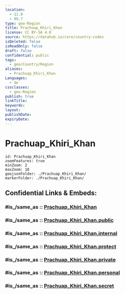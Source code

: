 ```yaml
---
location:
  - 11.8
  - 99.7
type: geo-Region
title: Prachuap_Khiri_Khan
license: CC BY-SA 4.0
source: https://datahub.io/core/country-codes
isDeleted: false
isReadOnly: false
draft: false
confidential: public
tags:
  - geo/Country/Region
aliases:
  - Prachuap_Khiri_Khan
Languages:
  - de
cssclasses:
  - geo-Region
publish: true
linkTitle:
keywords:
layout:
publishDate:
expiryDate:
---
```


# Prachuap_Khiri_Khan

```leaflet
id: Prachuap_Khiri_Khan
zoomFeatures: true 
minZoom: 2 
maxZoom: 18
geojsonFolder: ./Prachuap_Khiri_Khan/
markerFolder: ./Prachuap_Khiri_Khan/
```


## Confidential Links & Embeds: 

### #is_/same_as :: [Prachuap_Khiri_Khan](/_Standards/Earth/Continent/Asia/Asia~South~East/Thailand/Provinces~Thailand/Prachuap_Khiri_Khan.md) 

### #is_/same_as :: [Prachuap_Khiri_Khan.public](/_public/Earth/Continent/Asia/Asia~South~East/Thailand/Provinces~Thailand/Prachuap_Khiri_Khan.public.md) 

### #is_/same_as :: [Prachuap_Khiri_Khan.internal](/_internal/Earth/Continent/Asia/Asia~South~East/Thailand/Provinces~Thailand/Prachuap_Khiri_Khan.internal.md) 

### #is_/same_as :: [Prachuap_Khiri_Khan.protect](/_protect/Earth/Continent/Asia/Asia~South~East/Thailand/Provinces~Thailand/Prachuap_Khiri_Khan.protect.md) 

### #is_/same_as :: [Prachuap_Khiri_Khan.private](/_private/Earth/Continent/Asia/Asia~South~East/Thailand/Provinces~Thailand/Prachuap_Khiri_Khan.private.md) 

### #is_/same_as :: [Prachuap_Khiri_Khan.personal](/_personal/Earth/Continent/Asia/Asia~South~East/Thailand/Provinces~Thailand/Prachuap_Khiri_Khan.personal.md) 

### #is_/same_as :: [Prachuap_Khiri_Khan.secret](/_secret/Earth/Continent/Asia/Asia~South~East/Thailand/Provinces~Thailand/Prachuap_Khiri_Khan.secret.md)

